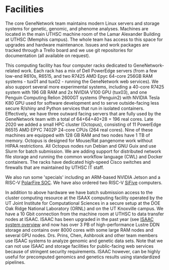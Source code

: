 # Facilities

The core GeneNetwork team maintains modern Linux servers and storage
systems for genetic, genomic, and phenome analyses. Machines are
located in the main UTHSC machine room of the Lamar Alexander Building
at UTHSC (Memphis campus). The whole team has access to this space
for upgrades and hardware maintenance. Issues and work packages are
tracked through a Trello board and we use git repositories for
documentation (all available on request).

This computing facility has four computer racks dedicated to
GeneNetwork-related work. Each rack has a mix of Dell PowerEdge
servers (from a few low-end R610s, R6515, and two R7425 AMD Epyc
64-core 256GB RAM systems - tux01 and tux02 - running the GeneNetwork
web services). We also support several more experimental systems,
including a 40-core R7425 system with 196 GB RAM and 2x NVIDIA V100
GPU (tux03), and one Penguin Computing Relion 2600GT systems
(Penguin2) with NVIDIA Tesla K80 GPU used for software development and
to serve outside-facing less secure R/shiny and Python services that
run in isolated containers. Effectively, we have three outward facing
servers that are fully used by the GeneNetwork team with a total of
64+64+40+28 = 196 real cores. Late 2020 we added a small HPC cluster
(Octopus), consisting of 11 PowerEdge R6515 AMD EPYC 7402P 24-core
CPUs (264 real cores). Nine of these machines are equipped with 128 GB
RAM and two nodes have 1 TB of memory.  Octopus is designed for
Mouse/Rat pangenome work without HIPAA restrictions. All Octopus nodes
run Debian and GNU Guix and use Slurm for batch submission. We are
adding support for distributed network file storage and running the
common workflow language (CWL) and Docker containers. The racks have
dedicated high-speed Cisco switches and firewalls that are maintained
by UTHSC IT staff.

We also run some 'specials' including an ARM-based NVIDIA Jetson and a
RISC-V [PolarFire
SOC](https://www.cnx-software.com/2020/07/20/polarfire-soc-icicle-64-bit-risc-v-and-fpga-development-board-runs-linux-or-freebsd/). We
have also ordered two RISC-V
[SiFive](https://www.sifive.com/blog/the-heart-of-risc-v-development-is-unmatched)
computers.

In addition to above hardware we have batch submission access to the
cluster computing resource at the ISAAX computing facility operated by
the UT Joint Institute for Computational Sciences in a secure setup at
the DOE Oak Ridge National Laboratory (ORNL) and on the UT Knoxville
campus. We have a 10 Gbit connection from the machine room at UTHSC to
data transfer nodes at ISAAC.  ISAAC has been upgraded in the past
year (see [ISAAC system
overview](http://www.nics.utk.edu/computing-resources/acf/acf-system-overview)
and now has over 3 PB of high-performance Lustre DDN storage and
contains over 8000 cores with some large RAM nodes and several GPU
nodes. Drs. Prins, Chen, Ashbrook and other team members use ISAAC
systems to analyze genomic and genetic data sets. Note that we can not
use ISAAC and storage facilities for public-facing web services
because of stringent security requirements.  ISAAC however, can be
highly useful for precomputed genomics and genetics results using
standardized pipelines.
